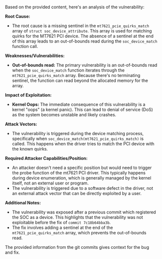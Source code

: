 Based on the provided content, here's an analysis of the vulnerability:

**Root Cause:**
- The root cause is a missing sentinel in the `mt7621_pcie_quirks_match` array of `struct soc_device_attribute`. This array is used for matching quirks for the MT7621 PCI device. The absence of a sentinel at the end of this array leads to an out-of-bounds read during the `soc_device_match` function call.

**Weaknesses/Vulnerabilities:**
- **Out-of-bounds read:** The primary vulnerability is an out-of-bounds read when the `soc_device_match` function iterates through the `mt7621_pcie_quirks_match` array. Because there's no terminating sentinel, the function can read beyond the allocated memory for the array.

**Impact of Exploitation:**
- **Kernel Oops:** The immediate consequence of this vulnerability is a kernel "oops" (a kernel panic). This can lead to denial of service (DoS) as the system becomes unstable and likely crashes.

**Attack Vectors:**
- The vulnerability is triggered during the device matching process, specifically when `soc_device_match(mt7621_pcie_quirks_match)` is called. This happens when the driver tries to match the PCI device with the known quirks.

**Required Attacker Capabilities/Position:**
- An attacker doesn't need a specific position but would need to trigger the probe function of the mt7621 PCI driver. This typically happens during device enumeration, which is generally managed by the kernel itself, not an external user or program.
- The vulnerability is triggered due to a software defect in the driver, not an external attack vector that can be directly exploited by a user.

**Additional Notes:**
- The vulnerability was exposed after a previous commit which registered the SOC as a device. This highlights that the vulnerability was not exploitable before the fix of `commit 7c18b64bba3b`.
- The fix involves adding a sentinel at the end of the `mt7621_pcie_quirks_match` array, which prevents the out-of-bounds read.

The provided information from the git commits gives context for the bug and fix.